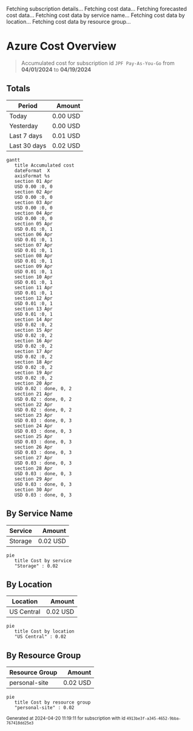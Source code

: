 Fetching subscription details...
Fetching cost data...
Fetching forecasted cost data...
Fetching cost data by service name...
Fetching cost data by location...
Fetching cost data by resource group...
# Azure Cost Overview

> Accumulated cost for subscription id `JPF Pay-As-You-Go` from **04/01/2024** to **04/19/2024**

## Totals

|Period|Amount|
|---|---:|
|Today|0.00 USD|
|Yesterday|0.00 USD|
|Last 7 days|0.01 USD|
|Last 30 days|0.02 USD|

```mermaid
gantt
   title Accumulated cost
   dateFormat  X
   axisFormat %s
   section 01 Apr
   USD 0.00 :0, 0
   section 02 Apr
   USD 0.00 :0, 0
   section 03 Apr
   USD 0.00 :0, 0
   section 04 Apr
   USD 0.00 :0, 0
   section 05 Apr
   USD 0.01 :0, 1
   section 06 Apr
   USD 0.01 :0, 1
   section 07 Apr
   USD 0.01 :0, 1
   section 08 Apr
   USD 0.01 :0, 1
   section 09 Apr
   USD 0.01 :0, 1
   section 10 Apr
   USD 0.01 :0, 1
   section 11 Apr
   USD 0.01 :0, 1
   section 12 Apr
   USD 0.01 :0, 1
   section 13 Apr
   USD 0.01 :0, 1
   section 14 Apr
   USD 0.02 :0, 2
   section 15 Apr
   USD 0.02 :0, 2
   section 16 Apr
   USD 0.02 :0, 2
   section 17 Apr
   USD 0.02 :0, 2
   section 18 Apr
   USD 0.02 :0, 2
   section 19 Apr
   USD 0.02 :0, 2
   section 20 Apr
   USD 0.02 : done, 0, 2
   section 21 Apr
   USD 0.02 : done, 0, 2
   section 22 Apr
   USD 0.02 : done, 0, 2
   section 23 Apr
   USD 0.03 : done, 0, 3
   section 24 Apr
   USD 0.03 : done, 0, 3
   section 25 Apr
   USD 0.03 : done, 0, 3
   section 26 Apr
   USD 0.03 : done, 0, 3
   section 27 Apr
   USD 0.03 : done, 0, 3
   section 28 Apr
   USD 0.03 : done, 0, 3
   section 29 Apr
   USD 0.03 : done, 0, 3
   section 30 Apr
   USD 0.03 : done, 0, 3
```

## By Service Name

|Service|Amount|
|---|---:|
|Storage|0.02 USD|

```mermaid
pie
   title Cost by service
   "Storage" : 0.02
```

## By Location

|Location|Amount|
|---|---:|
|US Central|0.02 USD|

```mermaid
pie
   title Cost by location
   "US Central" : 0.02
```

## By Resource Group

|Resource Group|Amount|
|---|---:|
|personal-site|0.02 USD|

```mermaid
pie
   title Cost by resource group
   "personal-site" : 0.02
```

<sup>Generated at 2024-04-20 11:19:11 for subscription with id `4913be3f-a345-4652-9bba-767418dd25e3`</sup>
